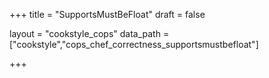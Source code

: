 +++
title = "SupportsMustBeFloat"
draft = false

layout = "cookstyle_cops"
data_path = ["cookstyle","cops_chef_correctness_supportsmustbefloat"]

+++

<!-- The content of this page is automatically generated from the
cops_chef_correctness_supportsmustbefloat.yml file in github.com/chef/cookstyle/blob/main/docs-chef-io/data/cookstyle/. -->
